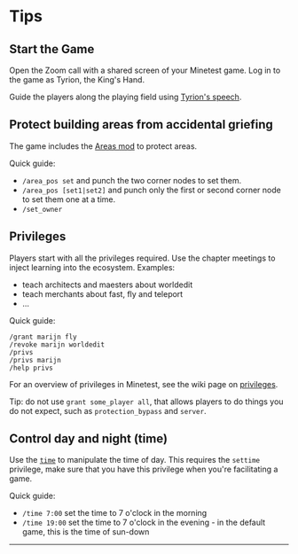 # Tips

## Start the Game

Open the Zoom call with a shared screen of your Minetest game.
Log in to the game as Tyrion, the King's Hand.

Guide the players along the playing field using [Tyrion's speech](game-start-script.md).

## Protect building areas from accidental griefing

The game includes the [Areas mod] to protect areas.

Quick guide:


 * `/area_pos set` and punch the two corner nodes to set them.
 * `/area_pos [set1|set2]` and punch only the first or second corner node to set them one at a time.
 * `/set_owner` <OwnerName> <AreaName>


## Privileges

Players start with all the privileges required.
Use the chapter meetings to inject learning into the ecosystem.
Examples:

 * teach architects and maesters about worldedit
 * teach merchants about fast, fly and teleport
 * ... 

Quick guide:

```
/grant marijn fly
/revoke marijn worldedit
/privs
/privs marijn
/help privs
```

For an overview of privileges in Minetest, see the wiki page on [privileges].

Tip:  do not use `grant some_player all`, 
that allows players to do things you do not expect, 
such as `protection_bypass` and `server`.


## Control day and night (time)

Use the [`time`][time] to manipulate the time of day.
This requires the `settime` privilege, 
make sure that you have this privilege when you're facilitating a game.

Quick guide:

 * `/time 7:00` set the time to 7 o'clock in the morning
 * `/time 19:00`  set the time to 7 o'clock in the evening - in the default game, this is the time of sun-down

---

 [Areas mod]: (https://github.com/XSCALE-Alliance/virtual_game_without_thrones/tree/master/mods/areas)
 [time]: https://wiki.minetest.net/Time_of_day
 [privileges]: https://wiki.minetest.net/Privileges